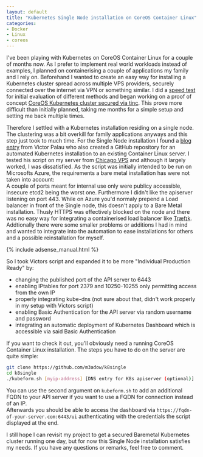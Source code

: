 ```yaml
---
layout: default
title: "Kubernetes Single Node installation on CoreOS Container Linux"
categories:
- Docker
- Linux
- coreos
---
```


I've been playing with Kubernetes on CoreOS Container Linux for a couple of months now. As I prefer to implement real world workloads instead of examples, I planned on containerising a couple of applications my family and I rely on. Beforehand I wanted to create an easy way for installing a Kubernetes cluster spread across multiple VPS providers, securely connected over the internet via VPN or something similar. I did a [speed test][1] for initial evaluation of different methods and began working on a proof of concept [CoreOS Kubernetes cluster secured via tinc][2]. This prove more difficult than initially planned, taking me months for a simple setup and setting me back multiple times.  

Therefore I settled with a Kubernetes installation residing on a single node. The clustering was a bit overkill for family applications anyways and this step just took to much time. For the Single Node installation I found a [blog entry][3] from Victor Palau who also created a GitHub repository for an automated Kubernetes installation to an existing Container Linux server. I tested his script on my server from [Chicago VPS][cvpsaffi] and although it largely worked, I was dissatisfied. As the script was initially intended to be run on Microsofts Azure, the requirements a bare metal installation has were not taken into account:  
A couple of ports meant for internal use only were publicy accessible, insecure etcd2 being the worst one. Furthermore I didn't like the apiserver listening on port 443. While on Azure you'd normaly prepend a Load balancer in front of the Single node, this doesn't apply to a Bare Metal installation. Thusly HTTPS was effectively blocked on the node and there was no easy way for integrating a containerised load balancer like [Træfɪk][4]. Addtionally there were some smaller problems or additions I had in mind and wanted to integrate into the automation to ease installations for others and a possible reinstallation for myself.

<!--more-->

{% include adsense_manual.html %}

So I took Victors script and expanded it to be more "Individual Production Ready" by:

* changing the published port of the API server to 6443
* enabling IPtables for port 2379 and 10250-10255 only permitting access from the own IP
* properly integrating kube-dns (not sure about that, didn't work properly in my setup with Victors script)
* enabling Basic Authentication for the API server via random username and password
* integrating an automatic deployment of Kubernetes Dashboard which is accessible via said Basic Authentication

If you want to check it out, you'll obviously need a running CoreOS Container Linux installation. The steps you have to do on the server are quite simple:

```bash
git clone https://github.com/m3adow/k8single
cd k8single
./kubeform.sh [myip-address] [DNS entry for K8s apiserver (optional)]
```

You can use the second argument on `kubeform.sh` to add an additional FQDN to your API server if you want to use a FQDN for connection instead of an IP.  
Afterwards you should be able to access the dashboard via `https://fqdn-of-your-server.com:6443/ui` authenticating with the credentials the script displayed at the end.

I still hope I can revisit my project to get a secured Baremetal Kubernetes cluster running one day, but for now this Single Node installation satisfies my needs. If you have any questions or remarks, feel free to comment.

[cvpsaffi]: https://billing.chicagovps.net/aff.php?aff=632
[1]: https://github.com/m3adow/coreos-secure-node-to-node
[2]: https://github.com/m3adow/coreos-kubernetes-tinc-cluster
[3]: https://victorpalau.net/2016/09/04/single-node-kubernetes-deployment/
[4]: https://traefik.io/
